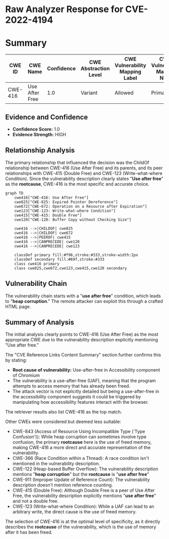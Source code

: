 # Raw Analyzer Response for CVE-2022-4194

# Summary
| CWE ID | CWE Name | Confidence | CWE Abstraction Level | CWE Vulnerability Mapping Label | CWE-Vulnerability Mapping Notes |
|---|---|---|---|---|---|
| CWE-416 | Use After Free | 1.0 | Variant | Allowed | Primary CWE |

## Evidence and Confidence

*   **Confidence Score:** 1.0
*   **Evidence Strength:** HIGH

## Relationship Analysis
The primary relationship that influenced the decision was the ChildOf relationship between CWE-416 (Use After Free) and its parents, and its peer relationships with CWE-415 (Double Free) and CWE-123 (Write-what-where Condition). Since the vulnerability description clearly states "**Use after free**" as the **rootcause**, CWE-416 is the most specific and accurate choice.

```mermaid
graph TD
    cwe416["CWE-416: Use After Free"]
    cwe825["CWE-825: Expired Pointer Dereference"]
    cwe672["CWE-672: Operation on a Resource after Expiration"]
    cwe123["CWE-123: Write-what-where Condition"]
    cwe415["CWE-415: Double Free"]
    cwe120["CWE-120: Buffer Copy without Checking Size"]
    
    cwe416 -->|CHILDOF| cwe825
    cwe416 -->|CHILDOF| cwe672
    cwe416 -->|PEEROF| cwe415
    cwe416 -->|CANPRECEDE| cwe120
    cwe416 -->|CANPRECEDE| cwe123

    classDef primary fill:#f96,stroke:#333,stroke-width:2px
    classDef secondary fill:#69f,stroke:#333
    class cwe416 primary
    class cwe825,cwe672,cwe123,cwe415,cwe120 secondary
```

## Vulnerability Chain
The vulnerability chain starts with a "**use after free**" condition, which leads to "**heap corruption**." The remote attacker can exploit this through a crafted HTML page.

## Summary of Analysis
The initial analysis clearly points to CWE-416 (Use After Free) as the most appropriate CWE due to the vulnerability description explicitly mentioning "Use after free."

The "CVE Reference Links Content Summary" section further confirms this by stating:
- **Root cause of vulnerability:** Use-after-free in Accessibility component of Chromium
- The vulnerability is a use-after-free (UAF), meaning that the program attempts to access memory that has already been freed.
- The attack vector is not explicitly detailed but being a use-after-free in the accessibility component suggests it could be triggered by manipulating how accessibility features interact with the browser.

The retriever results also list CWE-416 as the top match.

Other CWEs were considered but deemed less suitable:
- CWE-843 (Access of Resource Using Incompatible Type ('Type Confusion')): While heap corruption can sometimes involve type confusion, the primary **rootcause** here is the use of freed memory, making CWE-416 a more direct and accurate representation of the vulnerability.
- CWE-366 (Race Condition within a Thread): A race condition isn't mentioned in the vulnerability description.
- CWE-122 (Heap-based Buffer Overflow): The vulnerability description mentions "**heap corruption**" but the **rootcause** is "**use after free**"
- CWE-911 (Improper Update of Reference Count): The vulnerability description doesn't mention reference counting.
- CWE-415 (Double Free): Although Double Free is a peer of Use After Free, the vulnerability description explicitly mentions "**use after free**" and not a double free.
- CWE-123 (Write-what-where Condition): While a UAF can lead to an arbitrary write, the direct cause is the use of freed memory.

The selection of CWE-416 is at the optimal level of specificity, as it directly describes the **rootcause** of the vulnerability, which is the use of memory after it has been freed.